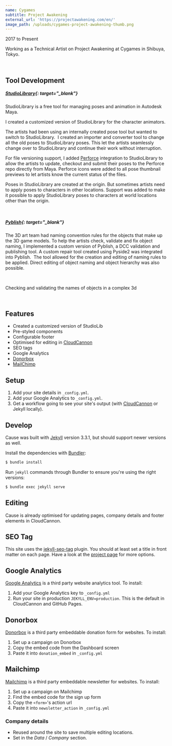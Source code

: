 ```yaml
---
name: Cygames
subtitle: Project Awakening
external_url: 'https://projectawakening.com/en/'
image_path: /uploads/cygames-project-awakening-thumb.png
---
```


2017 to Present

Working as a Technical Artist on Project Awakening at Cygames in Shibuya, Tokyo.

&nbsp;

## Tool Development

##### [StudioLibrary](https://www.studiolibrary.com/){: target="_blank"}

StudioLibrary is a free tool for managing poses and animation in Autodesk Maya.

I created a customized version of StudioLibrary for the character animators.

The artists had been using an internally created pose tool but wanted to switch to StudioLibrary.&nbsp; I created an importer and converter tool to change all the old poses to StudioLibrary poses. This let the artists seamlessly change over to StudioLibrary and continue their work without interruption.

For file versioning support, I added [Perforce](https://www.perforce.com/) integration to StudioLibrary to allow the artists to update, checkout and submit their poses to the Perforce repo directly from Maya. Perforce icons were added to all pose thumbnail previews to let artists know the current status of the files.

Poses in StudioLibrary are created at the origin. But sometimes artists need to apply poses to characters in other locations. Support was added to make it possible to apply StudioLibrary poses to characters at world locations other than the origin.

&nbsp;

##### [Pyblish](https://pyblish.com/){: target="_blank"}

The 3D art team had naming convention rules for the objects that make up the 3D game models. To help the artists check, validate and fix object naming, I implemented a custom version of Pyblish, a DCC validation and publishing tool. A custom repair tool created using Pyside2 was integrated into Pyblish.&nbsp; The tool allowed for the creation and editing of naming rules to be applied. Direct editing of object naming and object hierarchy was also possible.

&nbsp;

Checking and validating the names of objects in a complex 3d

&nbsp;

## Features

* Created a customized version of StudioLib
* Pre-styled components
* Configurable footer
* Optimised for editing in [CloudCannon](https://cloudcannon.com/)
* SEO tags
* Google Analytics
* [Donorbox](https://donorbox.org/)
* [MailChimp](https://mailchimp.com/)

## Setup

1. Add your site details in `_config.yml`.
2. Add your Google Analytics to `_config.yml`.
3. Get a workflow going to see your site's output (with [CloudCannon](https://app.cloudcannon.com/) or Jekyll locally).

## Develop

Cause was built with [Jekyll](https://jekyllrb.com/) version 3.3.1, but should support newer versions as well.

Install the dependencies with [Bundler](https://bundler.io/)\:

~~~bash
$ bundle install
~~~

Run `jekyll` commands through Bundler to ensure you're using the right versions:

~~~bash
$ bundle exec jekyll serve
~~~

## Editing

Cause is already optimised for updating pages, company details and footer elements in CloudCannon.

## SEO Tag

This site uses the [jekyll-seo-tag](https://github.com/jekyll/jekyll-seo-tag) plugin. You should at least set a title in front matter on each page. Have a look at the [project page](https://github.com/jekyll/jekyll-seo-tag) for more options.

## Google Analytics

[Google Analytics](https://www.google.com/analytics/) is a third party website analytics tool. To install:

1. Add your Google Analytics key to `_config.yml`
2. Run your site in production `JEKYLL_ENV=production`. This is the default in CloudCannon and GitHub Pages.

## Donorbox

[Donorbox](https://donorbox.org/) is a third party embeddable donation form for websites. To install:

1. Set up a campaign on Donorbox
2. Copy the embed code from the Dashboard screen
3. Paste it into `donation_embed` in `_config.yml`

## Mailchimp

[Mailchimp](https://mailchimp.com/) is a third party embeddable newsletter for websites. To install:

1. Set up a campaign on Mailchimp
2. Find the embed code for the sign up form
3. Copy the `<form>`'s action url
4. Paste it into `newsletter_action` in `_config.yml`

### Company details

* Reused around the site to save multiple editing locations.
* Set in the *Data* / *Company* section.
